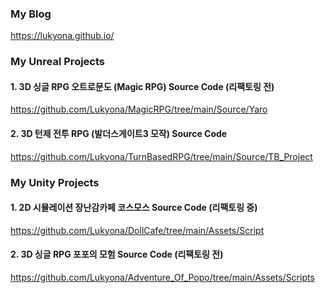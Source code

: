 

### My Blog
https://lukyona.github.io/



### My Unreal Projects
#### 1. 3D 싱글 RPG 오트로문도 (Magic RPG) Source Code (리팩토링 전)
https://github.com/Lukyona/MagicRPG/tree/main/Source/Yaro

#### 2. 3D 턴제 전투 RPG (발더스게이트3 모작) Source Code
https://github.com/Lukyona/TurnBasedRPG/tree/main/Source/TB_Project

### My Unity Projects
#### 1. 2D 시뮬레이션 장난감카페 코스모스 Source Code (리팩토링 중)
https://github.com/Lukyona/DollCafe/tree/main/Assets/Script

#### 2. 3D 싱글 RPG 포포의 모험 Source Code (리팩토링 전)
https://github.com/Lukyona/Adventure_Of_Popo/tree/main/Assets/Scripts




<!--
**Lukyona/Lukyona** is a ✨ _special_ ✨ repository because its `README.md` (this file) appears on your GitHub profile.

Here are some ideas to get you started:

- 🔭 I’m currently working on ...
- 🌱 I’m currently learning ...
- 👯 I’m looking to collaborate on ...
- 🤔 I’m looking for help with ...
- 💬 Ask me about ...
- 📫 How to reach me: ...
- 😄 Pronouns: ...
- ⚡ Fun fact: ...
-->
